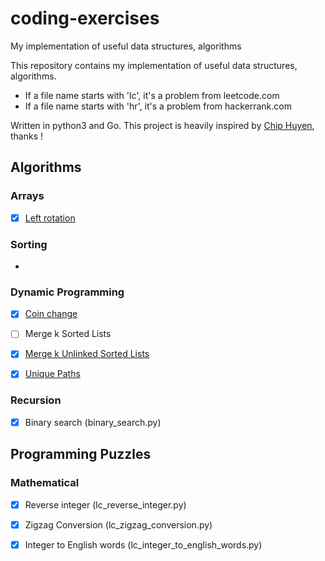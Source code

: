 # coding-exercises
My implementation of useful data structures, algorithms

This repository contains my implementation of useful data structures, algorithms.

- If a file name starts with 'lc', it's a problem from leetcode.com
- If a file name starts with 'hr', it's a problem from hackerrank.com

Written in python3 and Go. This project is heavily inspired by [Chip Huyen](https://github.com/chiphuyen), thanks !



Algorithms
----------

### Arrays

- [x] [Left rotation](https://www.hackerrank.com/challenges/ctci-array-left-rotation)

### Sorting

- 

### Dynamic Programming

- [x] [Coin change](https://github.com/yuynwa/coding-exercises/blob/master/dynamic_programming/coin_change.py)
- [ ] Merge k Sorted Lists
- [x] [Merge k Unlinked Sorted Lists](https://github.com/yuynwa/coding-exercises/blob/master/merge_k_unlinked_sorted_lists.py)
- [x] [Unique Paths](https://github.com/yuynwa/coding-exercises/blob/master/dynamic_programming/lc_unique_paths.py)




### Recursion

- [x] Binary search (binary_search.py)


Programming Puzzles
-------------------

### Mathematical

- [x] Reverse integer (lc_reverse_integer.py)
- [x] Zigzag Conversion (lc_zigzag_conversion.py)
- [x] Integer to English words (lc_integer_to_english_words.py)


